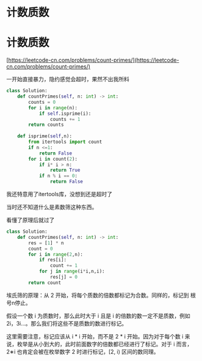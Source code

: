 # 计数质数



# 计数质数

[https://leetcode-cn.com/problems/count-primes/](https://leetcode-cn.com/problems/count-primes/)

一开始直接暴力，隐约感觉会超时，果然不出我所料

```python
class Solution:
    def countPrimes(self, n: int) -> int:
        counts = 0
        for i in range(n):
            if self.isprime(i):
                counts += 1
        return counts
                
    def isprime(self,n):
        from itertools import count
        if n <=1:
            return False
        for i in count(2):
            if i* i > n:
                return True
            if n % i == 0:
                return False
```

我还特意用了itertools库，没想到还是超时了

当时还不知道什么是素数筛这种东西。

看懂了原理后就过了

```python
class Solution:
    def countPrimes(self, n: int) -> int:
        res = [1] * n
        count = 0
        for i in range(2,n):
            if res[i]:
                count += 1
            for j in range(i*i,n,i):
                res[j] = 0
        return count
```

埃氏筛的原理：从 2 开始，将每个质数的倍数都标记为合数。同样的，标记到 
根号n停止。

假设一个数 i 为质数时，那么此时大于 i 且是 i 的倍数的数一定不是质数，例如 2i，3i...。那么我们将这些不是质数的数进行标记。

这里需要注意，标记应该从 i * i 开始，而不是 2 * i 开始。因为对于每个数 i 来说，枚举是从小到大的，此时前面数字的倍数都已经进行了标记。对于 i 而言，2∗i 也肯定会被在枚举数字 2 时进行标记，[2, i) 区间的数同理。
